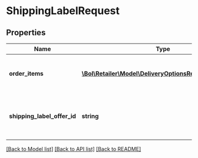 # ShippingLabelRequest

## Properties
Name | Type | Description | Notes
------------ | ------------- | ------------- | -------------
**order_items** | [**\Bol\Retailer\Model\DeliveryOptionsRequestOrderItem[]**](DeliveryOptionsRequestOrderItem.md) | Order items for which the delivery options are requested. | 
**shipping_label_offer_id** | **string** | Shipping label offer id for which you request a shipping label. | 

[[Back to Model list]](../README.md#documentation-for-models) [[Back to API list]](../README.md#documentation-for-api-endpoints) [[Back to README]](../README.md)


